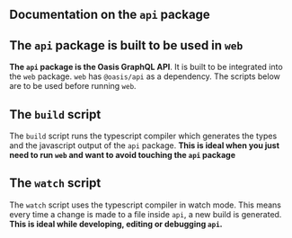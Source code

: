 ## Documentation on the `api` package

## The `api` package is built to be used in `web`

**The `api` package is the Oasis GraphQL API**. It is built to be integrated into the `web` package. `web` has `@oasis/api` as a dependency.
The scripts below are to be used before running `web`.

## The `build` script

The `build` script runs the typescript compiler which generates the types and the javascript output of the `api` package. **This is ideal when you just need to run `web` and want to avoid touching the `api` package**

## The `watch` script

The `watch` script uses the typescript compiler in watch mode. This means every time a change is made to a file inside `api`, a new build is generated.
**This is ideal while developing, editing or debugging `api`.**
